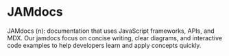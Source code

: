 # JAMdocs

JAMdocs (n): documentation that uses JavaScript frameworks, APIs, and MDX. Our jamdocs focus on concise writing, clear diagrams, and interactive code examples to help developers learn and apply concepts quickly.
